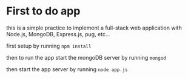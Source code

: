 # First to do app

this is a simple practice to implement a full-stack web application with Node.js, MongoDB, Express.js, pug, etc...

first setup by running
` npm install `

then to run the app
start the mongoDB server by running
`
mongod
`

then start the app server by running
`
node app.js
`


